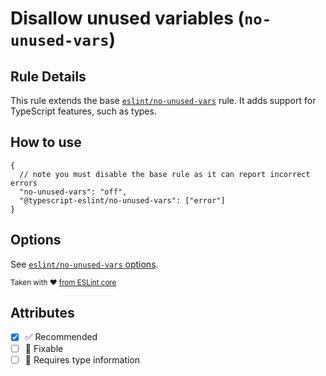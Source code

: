 # Disallow unused variables (`no-unused-vars`)

## Rule Details

This rule extends the base
[`eslint/no-unused-vars`](https://eslint.org/docs/rules/no-unused-vars) rule. It
adds support for TypeScript features, such as types.

## How to use

```jsonc
{
  // note you must disable the base rule as it can report incorrect errors
  "no-unused-vars": "off",
  "@typescript-eslint/no-unused-vars": ["error"]
}
```

## Options

See
[`eslint/no-unused-vars` options](https://eslint.org/docs/rules/no-unused-vars#options).

<sup>Taken with ❤️
[from ESLint core](https://github.com/eslint/eslint/blob/master/docs/rules/no-unused-vars.md)</sup>

## Attributes

- [x] ✅ Recommended
- [ ] 🔧 Fixable
- [ ] 💭 Requires type information
